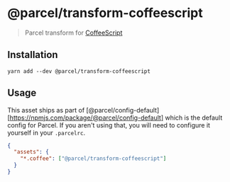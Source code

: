 # @parcel/transform-coffeescript

> Parcel transform for [CoffeeScript](http://coffeescript.org)

## Installation

```
yarn add --dev @parcel/transform-coffeescript
```

## Usage

This asset ships as part of [@parcel/config-default][https://npmjs.com/package/@parcel/config-default]
which is the default config for Parcel. If you aren't using that, you will need
to configure it yourself in your `.parcelrc`.

```json
{
  "assets": {
    "*.coffee": ["@parcel/transform-coffeescript"]
  }
}
```
